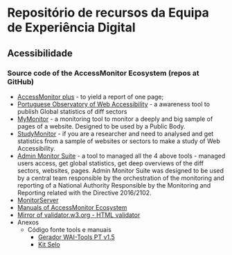 # Repositório de recursos da Equipa de Experiência Digital

## Acessibilidade

### Source code of the AccessMonitor Ecosystem (repos at GitHub)

- [AccessMonitor plus](https://amagovpt.github.io/access-monitor-plus) - to yield a report of one page;
- [Portuguese Observatory of Web Accessibility](https://github.com/amagovpt/observatory) - a awareness tool to publish Global statistics of diff sectors 
- [MyMonitor](https://amagovpt.github.io/my-monitor) - a monitoring tool to monitor a deeply and big sample of pages of a website. Designed to be used by a Public Body.
- [StudyMonitor](https://amagovpt.github.io/study-monitor) - if you are a researcher and need to analysed and get statistics from a sample of websites or sectors to make a study of Web Accessibility.
- [Admin Monitor Suite](https://amagovpt.github.io/admin-monitor-suite) - a tool to managed all the 4 above tools - managed users access, get global statistics, get deep overviews of the diff sectors, websites, pages. Admin Monitor Suite was designed to be used by a central team responsible by the orchestration of the monitoring and reporting of a National Authority Responsible by the Monitoring and Reporting related with the Directive 2016/2102.
- [MonitorServer](https://amagovpt.github.io/monitor-server)
- [Manuals of AccessMonitor Ecosystem](https://amagovpt.github.io/monitor-manuals)
- [Mirror of validator.w3.org - HTML validator](https://amagovpt.github.io/validator-html)
- Anexos
  - Código fonte tools e manuais
    - [Gerador WAI-Tools PT v1.5](https://amagovpt.github.io/gerador/)
    - [Kit Selo](https://amagovpt.github.io/kit-selo/)
